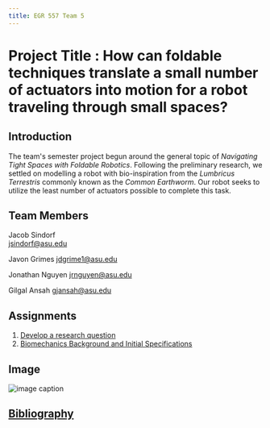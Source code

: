 ```yaml
---
title: EGR 557 Team 5
---
```


# Project Title : How can foldable techniques translate a small number of actuators into motion for a robot traveling through small spaces?

## Introduction
The team's semester project begun around the general topic of _Navigating Tight Spaces with Foldable Robotics_.
Following the preliminary research, we settled on modelling a robot with bio-inspiration from the _Lumbricus Terrestris_ commonly known as the _Common Earthworm_.
Our robot seeks to utilize the least number of actuators possible to complete this task.

## Team Members

Jacob Sindorf\
jsindorf@asu.edu

Javon Grimes
jdgrime1@asu.edu

Jonathan Nguyen
jrnguyen@asu.edu

Gilgal Ansah
gjansah@asu.edu

## Assignments

1. [Develop a research question](/Assignment_1)
1. [Biomechanics Background and Initial Specifications](/Assignment_2)
## Image
![image caption](https://idealab.asu.edu/assets/images/research/jumper1.png "Jumper")

## [Bibliography](/bibliography)
